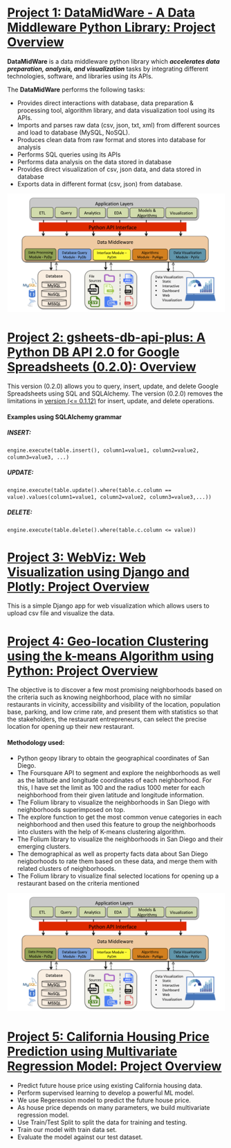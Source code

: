 # [Project 1: DataMidWare - A Data Middleware Python Library: Project Overview](https://github.com/JagritiG/data-middleware)

**DataMidWare** is a data middleware python library which ***accelerates data preparation, analysis, and visualization*** tasks by integrating
different technologies, software, and libraries using its APIs.

The **DataMidWare** performs the following tasks:
- Provides direct interactions with database, data preparation & processing tool, algorithm library, and data visualization tool using its APIs.
- Imports and parses raw data (csv, json, txt, xml) from different sources and load to database (MySQL, NoSQL).
- Produces clean data from raw format and stores into database for analysis
- Performs SQL queries using its APIs
- Performs data analysis on the data stored in database
- Provides direct visualization of csv, json data, and data stored in database
- Exports data in different format (csv, json) from database.

![Alt Text](/images/architectural_overview_datamidware.png)

# [Project 2: gsheets-db-api-plus: A Python DB API 2.0 for Google Spreadsheets (0.2.0): Overview](https://github.com/JagritiG/gsheet-db-api-plus)
This version (0.2.0) allows you to query, insert, update, and delete Google Spreadsheets using SQL and SQLAlchemy.
The version (0.2.0) removes the limitations in [version (<= 0.1.12)](https://github.com/betodealmeida/gsheets-db-api) for insert, update, and delete operations.
#### Examples using SQLAlchemy grammar
##### INSERT:
```
engine.execute(table.insert(), column1=value1, column2=value2, column3=value3, ...)
```
##### UPDATE:
```
engine.execute(table.update().where(table.c.column == value).values(column1=value1, column2=value2, column3=value3,...))
```
##### DELETE:
```
engine.execute(table.delete().where(table.c.column <= value))
```

# [Project 3: WebViz: Web Visualization using Django and Plotly: Project Overview](https://github.com/JagritiG/django-webviz)
This is a simple Django app for web visualization which allows users to upload csv file and visualize the data.

# [Project 4: Geo-location Clustering using the k-means Algorithm using Python: Project Overview](https://github.com/JagritiG/Coursera_Capstone/blob/main/notebook/capstone_project_the_battle_of_neighborhoods_report_week2.ipynb)
The objective is to discover a few most promising neighborhoods based on the criteria such as knowing neighborhood, place with no similar restaurants in vicinity, accessibility and visibility of the location, population base, parking, and low crime rate, and present them with statistics so that the stakeholders, the restaurant entrepreneurs, can select the precise location for opening up their new restaurant.
#### Methodology used:
- Python geopy library to obtain the geographical coordinates of San Diego.
- The Foursquare API to segment and explore the neighborhoods as well as the latitude and longitude coordinates of each neighborhood. For this, I have set the limit as 100 and the radius 1000 meter for each neighborhood from their given latitude and longitude information.
- The Folium library to visualize the neighborhoods in San Diego with neighborhoods superimposed on top.
- The explore function to get the most common venue categories in each neighborhood and then used this feature to group the neighborhoods into clusters with the help of K-means clustering algorithm.
- The Folium library to visualize the neighborhoods in San Diego and their emerging clusters.
- The demographical as well as property facts data about San Diego neigborhoods to rate them based on these data, and merge them with related clusters of neighborhoods.
- The Folium library to visualize final selected locations for opening up a restaurant based on the criteria mentioned

![Alt Text](/images/architectural_overview_datamidware.png)

# [Project 5: California Housing Price Prediction using Multivariate Regression Model: Project Overview](https://github.com/JagritiG/machine_learning/blob/main/projects/house_price_prediction_regr_v1.ipynb)
- Predict future house price using existing California housing data.
- Perform supervised learning to develop a powerful ML model.
- We use Regeression model to predict the future house price.
- As house price depends on many parameters, we build multivariate regression model.
- Use Train/Test Split to split the data for training and testing.
- Train our model with train data set.
- Evaluate the model against our test dataset.
